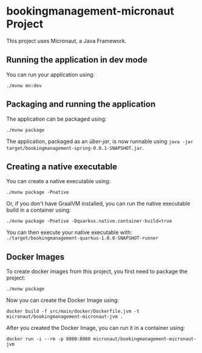 # bookingmanagement-micronaut Project

This project uses Micronaut, a Java Framework.

## Running the application in dev mode

You can run your application using:
```shell script
./mvnw mn:dev
```

## Packaging and running the application

The application can be packaged using:
```shell script
./mvnw package
```

The application, packaged as an _über-jar_, is now runnable using `java -jar target/bookingmanagement-spring-0.0.1-SNAPSHOT.jar`.

## Creating a native executable

You can create a native executable using:
```shell script
./mvnw package -Pnative
```

Or, if you don't have GraalVM installed, you can run the native executable build in a container using:
```shell script
./mvnw package -Pnative -Dquarkus.native.container-build=true
```

You can then execute your native executable with: `./target/bookingmanagement-quarkus-1.0.0-SNAPSHOT-runner`

## Docker Images

To create docker images from this project, you first need to package the project:

```shell script
./mvnw package 
```

Now you can create the Docker Image using:

```shell script
docker build -f src/main/docker/Dockerfile.jvm -t micronaut/bookingmanagement-micronaut-jvm .
```

After you created the Docker Image, you can run it in a container using:

```shell script
docker run -i --rm -p 8080:8080 micronaut/bookingmanagement-micronaut-jvm
```
